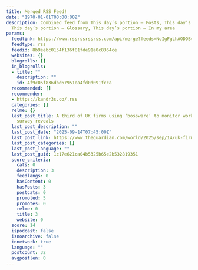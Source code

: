 ```yaml
---
title: Merged RSS Feed!
date: "1970-01-01T00:00:00Z"
description: Combined feed from This day’s portion – Posts, This day’s portion – Links,
  This day’s portion – Glossary, This day’s portion – In my area
params:
  feedlink: https://www.rssrssrssrss.com/api/merge?feeds=NoIgFgLhAODOBcB6RB3NA6CYCWsAmAhgJ6zQD2AThNmQHboDGZAtoubBLItrXgKYAPdAOYAbEABpwUOElQYsuQiXJUa9Jq1E8A1lx78hI8VMgwEyNCkw58xUpWp1GLRAHNRZWLAIUi3XkFhMUlpczkrGyV7VScNVx4AWmYiRN8+AgDDYPEAXSA
  feedtype: rss
  feedid: 8b9eebc0154f136f81fde91a0c8364ce
  websites: {}
  blogrolls: []
  in_blogrolls:
  - title: ""
    description: ""
    id: 4f9c05f836dbd67951ea4fd0d091fcca
  recommended: []
  recommender:
  - https://kandr3s.co/.rss
  categories: []
  relme: {}
  last_post_title: A third of UK firms using ‘bossware’ to monitor workers’ activity,
    survey reveals
  last_post_description: ""
  last_post_date: "2025-09-14T07:45:00Z"
  last_post_link: https://www.theguardian.com/world/2025/sep/14/uk-firms-bossware-monitor-workers-activity
  last_post_categories: []
  last_post_language: ""
  last_post_guid: 1c17e621ca04b5325b65e2b532819351
  score_criteria:
    cats: 0
    description: 3
    feedlangs: 0
    hasContent: 0
    hasPosts: 3
    postcats: 0
    promoted: 5
    promotes: 0
    relme: 0
    title: 3
    website: 0
  score: 14
  ispodcast: false
  isnoarchive: false
  innetwork: true
  language: ""
  postcount: 32
  avgpostlen: 0
---
```

